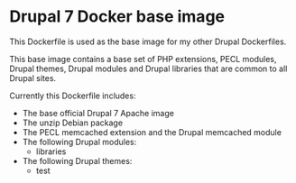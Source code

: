 # Drupal 7 Docker base image

This Dockerfile is used as the base image for my other Drupal Dockerfiles.

This base image contains a base set of PHP extensions, PECL modules, Drupal
themes, Drupal modules and Drupal libraries that are common to all Drupal sites.

Currently this Dockerfile includes:

  - The base official Drupal 7 Apache image
  - The unzip Debian package
  - The PECL memcached extension and the Drupal memcached module
  - The following Drupal modules:
    - libraries
  - The following Drupal themes:
    - test
